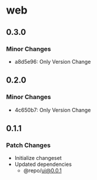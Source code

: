 # web

## 0.3.0

### Minor Changes

- a8d5e96: Only Version Change

## 0.2.0

### Minor Changes

- 4c650b7: Only Version Change

## 0.1.1

### Patch Changes

- Initialize changeset
- Updated dependencies
  - @repo/ui@0.0.1
